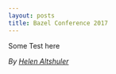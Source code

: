 ```yaml
---
layout: posts
title: Bazel Conference 2017
---
```


Some Test here

*By [Helen Altshuler](https://github.com/helenalt)*
